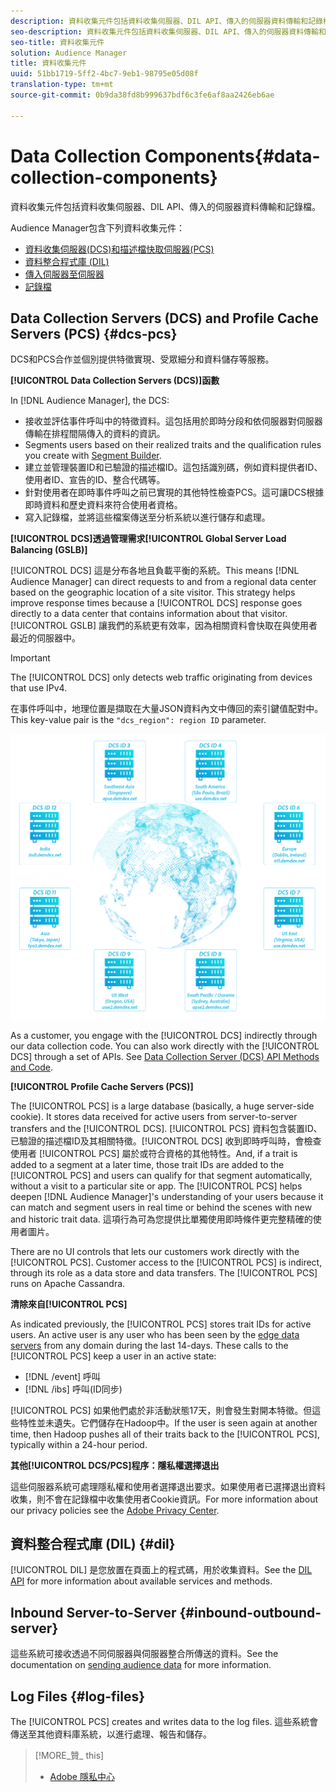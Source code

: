 ```yaml
---
description: 資料收集元件包括資料收集伺服器、DIL API、傳入的伺服器資料傳輸和記錄檔。
seo-description: 資料收集元件包括資料收集伺服器、DIL API、傳入的伺服器資料傳輸和記錄檔。
seo-title: 資料收集元件
solution: Audience Manager
title: 資料收集元件
uuid: 51bb1719-5ff2-4bc7-9eb1-98795e05d08f
translation-type: tm+mt
source-git-commit: 0b9da38fd8b999637bdf6c3fe6af8aa2426eb6ae

---
```



# Data Collection Components{#data-collection-components}

資料收集元件包括資料收集伺服器、DIL API、傳入的伺服器資料傳輸和記錄檔。

<!-- 

c_compcollect.xml

 -->

Audience Manager包含下列資料收集元件：

* [資料收集伺服器(DCS)和描述檔快取伺服器(PCS)](../../reference/system-components/components-data-collection.md#dcs-pcs)
* [資料整合程式庫 (DIL)](../../reference/system-components/components-data-collection.md#dil)
* [傳入伺服器至伺服器](../../reference/system-components/components-data-collection.md#inbound-outbound-server)
* [記錄檔](../../reference/system-components/components-data-collection.md#log-files)

## Data Collection Servers (DCS) and Profile Cache Servers (PCS) {#dcs-pcs}

DCS和PCS合作並個別提供特徵實現、受眾細分和資料儲存等服務。

**[!UICONTROL Data Collection Servers (DCS)]函數**

In [!DNL Audience Manager], the DCS:

* 接收並評估事件呼叫中的特徵資料。這包括用於即時分段和依伺服器對伺服器傳輸在排程間隔傳入的資料的資訊。
* Segments users based on their realized traits and the qualification rules you create with [Segment Builder](../../features/segments/segment-builder.md#topic_E166819D26B94A868376BA54E10E4B74).
* 建立並管理裝置ID和已驗證的描述檔ID。這包括識別碼，例如資料提供者ID、使用者ID、宣告的ID、整合代碼等。
* 針對使用者在即時事件呼叫之前已實現的其他特性檢查PCS。這可讓DCS根據即時資料和歷史資料來符合使用者資格。
* 寫入記錄檔，並將這些檔案傳送至分析系統以進行儲存和處理。

**[!UICONTROL DCS]透過管理需求[!UICONTROL Global Server Load Balancing (GSLB)]**

[!UICONTROL DCS] 這是分布各地且負載平衡的系統。This means [!DNL Audience Manager] can direct requests to and from a regional data center based on the geographic location of a site visitor. This strategy helps improve response times because a [!UICONTROL DCS] response goes directly to a data center that contains information about that visitor. [!UICONTROL GSLB] 讓我們的系統更有效率，因為相關資料會快取在與使用者最近的伺服器中。

>[!IMPORTANT]
>
>The [!UICONTROL DCS] only detects web traffic originating from devices that use IPv4.

在事件呼叫中，地理位置是擷取在大量JSON資料內文中傳回的索引鍵值配對中。This key-value pair is the `"dcs_region": region ID` parameter.

![](assets/dcs-map.png)

As a customer, you engage with the [!UICONTROL DCS] indirectly through our data collection code. You can also work directly with the [!UICONTROL DCS] through a set of APIs. See [Data Collection Server (DCS) API Methods and Code](../../api/dcs-intro/dcs-event-calls/dcs-event-calls.md).

**[!UICONTROL Profile Cache Servers (PCS)]**

The [!UICONTROL PCS] is a large database (basically, a huge server-side cookie). It stores data received for active users from server-to-server transfers and the [!UICONTROL DCS]. [!UICONTROL PCS] 資料包含裝置ID、已驗證的描述檔ID及其相關特徵。[!UICONTROL DCS] 收到即時呼叫時，會檢查使用者 [!UICONTROL PCS] 屬於或符合資格的其他特性。And, if a trait is added to a segment at a later time, those trait IDs are added to the [!UICONTROL PCS] and users can qualify for that segment automatically, without a visit to a particular site or app. The [!UICONTROL PCS] helps deepen [!DNL Audience Manager]&#39;s understanding of your users because it can match and segment users in real time or behind the scenes with new and historic trait data. 這項行為可為您提供比單獨使用即時條件更完整精確的使用者圖片。

There are no UI controls that lets our customers work directly with the [!UICONTROL PCS]. Customer access to the [!UICONTROL PCS] is indirect, through its role as a data store and data transfers. The [!UICONTROL PCS] runs on Apache Cassandra.

**清除來自[!UICONTROL PCS]**

As indicated previously, the [!UICONTROL PCS] stores trait IDs for active users. An active user is any user who has been seen by the [edge data servers](../../reference/system-components/components-edge.md) from any domain during the last 14-days. These calls to the [!UICONTROL PCS] keep a user in an active state:

* [!DNL /event] 呼叫
* [!DNL /ibs] 呼叫(ID同步)

<!-- 

Removed /dpm calls from the bulleted list. /dpm calls have been deprecated.

 -->

[!UICONTROL PCS] 如果他們處於非活動狀態17天，則會發生對開本特徵。但這些特性並未遺失。它們儲存在Hadoop中。If the user is seen again at another time, then Hadoop pushes all of their traits back to the [!UICONTROL PCS], typically within a 24-hour period.

**其他[!UICONTROL DCS/PCS]程序：隱私權選擇退出**

這些伺服器系統可處理隱私權和使用者選擇退出要求。如果使用者已選擇退出資料收集，則不會在記錄檔中收集使用者Cookie資訊。For more information about our privacy policies see the [Adobe Privacy Center](https://www.adobe.com/privacy/advertising-services.html).

## 資料整合程式庫 (DIL) {#dil}

[!UICONTROL DIL] 是您放置在頁面上的程式碼，用於收集資料。See the [DIL API](../../dil/dil-overview.md) for more information about available services and methods.

## Inbound Server-to-Server {#inbound-outbound-server}

這些系統可接收透過不同伺服器與伺服器整合所傳送的資料。See the documentation on [sending audience data](/help/using/integration/sending-audience-data/real-time-data-integration/real-time-tech-specs.md) for more information.

## Log Files {#log-files}

The [!UICONTROL PCS] creates and writes data to the log files. 這些系統會傳送至其他資料庫系統，以進行處理、報告和儲存。

>[!MORE_贊_ this]
>
>* [Adobe 隱私中心](https://www.adobe.com/privacy.html)

